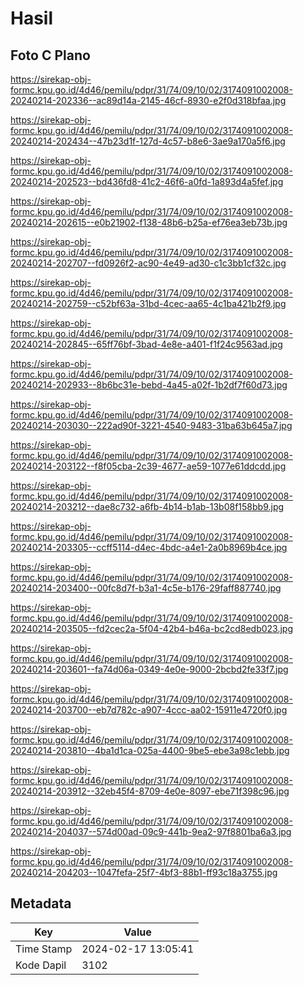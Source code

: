 # Hasil

## Foto C Plano

https://sirekap-obj-formc.kpu.go.id/4d46/pemilu/pdpr/31/74/09/10/02/3174091002008-20240214-202336--ac89d14a-2145-46cf-8930-e2f0d318bfaa.jpg

https://sirekap-obj-formc.kpu.go.id/4d46/pemilu/pdpr/31/74/09/10/02/3174091002008-20240214-202434--47b23d1f-127d-4c57-b8e6-3ae9a170a5f6.jpg

https://sirekap-obj-formc.kpu.go.id/4d46/pemilu/pdpr/31/74/09/10/02/3174091002008-20240214-202523--bd436fd8-41c2-46f6-a0fd-1a893d4a5fef.jpg

https://sirekap-obj-formc.kpu.go.id/4d46/pemilu/pdpr/31/74/09/10/02/3174091002008-20240214-202615--e0b21902-f138-48b6-b25a-ef76ea3eb73b.jpg

https://sirekap-obj-formc.kpu.go.id/4d46/pemilu/pdpr/31/74/09/10/02/3174091002008-20240214-202707--fd0926f2-ac90-4e49-ad30-c1c3bb1cf32c.jpg

https://sirekap-obj-formc.kpu.go.id/4d46/pemilu/pdpr/31/74/09/10/02/3174091002008-20240214-202759--c52bf63a-31bd-4cec-aa65-4c1ba421b2f9.jpg

https://sirekap-obj-formc.kpu.go.id/4d46/pemilu/pdpr/31/74/09/10/02/3174091002008-20240214-202845--65ff76bf-3bad-4e8e-a401-f1f24c9563ad.jpg

https://sirekap-obj-formc.kpu.go.id/4d46/pemilu/pdpr/31/74/09/10/02/3174091002008-20240214-202933--8b6bc31e-bebd-4a45-a02f-1b2df7f60d73.jpg

https://sirekap-obj-formc.kpu.go.id/4d46/pemilu/pdpr/31/74/09/10/02/3174091002008-20240214-203030--222ad90f-3221-4540-9483-31ba63b645a7.jpg

https://sirekap-obj-formc.kpu.go.id/4d46/pemilu/pdpr/31/74/09/10/02/3174091002008-20240214-203122--f8f05cba-2c39-4677-ae59-1077e61ddcdd.jpg

https://sirekap-obj-formc.kpu.go.id/4d46/pemilu/pdpr/31/74/09/10/02/3174091002008-20240214-203212--dae8c732-a6fb-4b14-b1ab-13b08f158bb9.jpg

https://sirekap-obj-formc.kpu.go.id/4d46/pemilu/pdpr/31/74/09/10/02/3174091002008-20240214-203305--ccff5114-d4ec-4bdc-a4e1-2a0b8969b4ce.jpg

https://sirekap-obj-formc.kpu.go.id/4d46/pemilu/pdpr/31/74/09/10/02/3174091002008-20240214-203400--00fc8d7f-b3a1-4c5e-b176-29faff887740.jpg

https://sirekap-obj-formc.kpu.go.id/4d46/pemilu/pdpr/31/74/09/10/02/3174091002008-20240214-203505--fd2cec2a-5f04-42b4-b46a-bc2cd8edb023.jpg

https://sirekap-obj-formc.kpu.go.id/4d46/pemilu/pdpr/31/74/09/10/02/3174091002008-20240214-203601--fa74d06a-0349-4e0e-9000-2bcbd2fe33f7.jpg

https://sirekap-obj-formc.kpu.go.id/4d46/pemilu/pdpr/31/74/09/10/02/3174091002008-20240214-203700--eb7d782c-a907-4ccc-aa02-15911e4720f0.jpg

https://sirekap-obj-formc.kpu.go.id/4d46/pemilu/pdpr/31/74/09/10/02/3174091002008-20240214-203810--4ba1d1ca-025a-4400-9be5-ebe3a98c1ebb.jpg

https://sirekap-obj-formc.kpu.go.id/4d46/pemilu/pdpr/31/74/09/10/02/3174091002008-20240214-203912--32eb45f4-8709-4e0e-8097-ebe71f398c96.jpg

https://sirekap-obj-formc.kpu.go.id/4d46/pemilu/pdpr/31/74/09/10/02/3174091002008-20240214-204037--574d00ad-09c9-441b-9ea2-97f8801ba6a3.jpg

https://sirekap-obj-formc.kpu.go.id/4d46/pemilu/pdpr/31/74/09/10/02/3174091002008-20240214-204203--1047fefa-25f7-4bf3-88b1-ff93c18a3755.jpg


## Metadata

| Key        | Value               |
| ---------- | ------------------- |
| Time Stamp | 2024-02-17 13:05:41 |
| Kode Dapil | 3102                |



